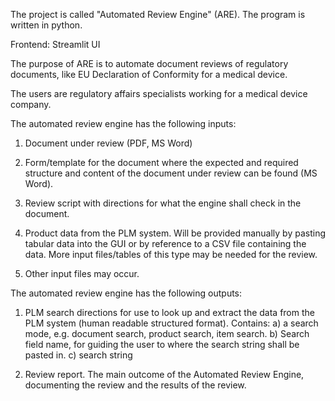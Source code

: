 The project is called "Automated Review Engine" (ARE).
The program is written in python.

Frontend: Streamlit UI

The purpose of ARE is to automate document reviews of regulatory documents, like EU Declaration of Conformity for a medical device.

The users are regulatory affairs specialists working for a medical device company.

The automated review engine has the following inputs:

1) Document under review (PDF, MS Word)

2) Form/template for the document where the expected and required structure and content of the document under review can be found (MS Word).

3) Review script with directions for what the engine shall check in the document.

4) Product data from the PLM system. Will be provided manually by pasting tabular data into the GUI or by reference to a CSV file containing the data.
More input files/tables of this type may be needed for the review.

5) Other input files may occur.

The automated review engine has the following outputs:
1) PLM search directions for use to look up and extract the data from the PLM system (human readable structured format). Contains:
a) a search mode, e.g. document search, product search, item search.
b) Search field name, for guiding the user to where the search string shall be pasted in.
c) search string

2) Review report. The main outcome of the Automated Review Engine, documenting the review and the results of the review.

